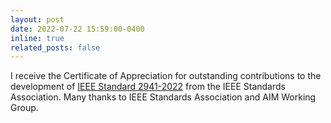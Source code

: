 ```yaml
---
layout: post
date: 2022-07-22 15:59:00-0400
inline: true
related_posts: false
---
```


I receive the Certificate of Appreciation for outstanding contributions to the development of [IEEE Standard 2941-2022](https://www.techstreet.com/ieee/standards/ieee-2941-2021?gateway_code=ieee&vendor_id=10363&product_id=2234199) from the IEEE Standards Association. Many thanks to IEEE Standards Association and AIM Working Group.